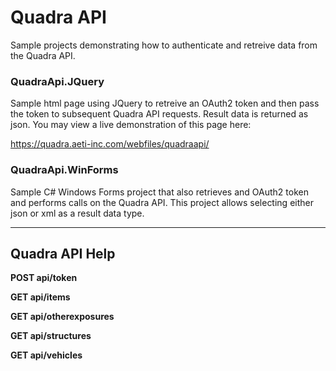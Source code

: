 # Quadra API

Sample projects demonstrating how to authenticate and retreive data from the Quadra API.

### QuadraApi.JQuery
Sample html page using JQuery to retreive an OAuth2 token and then pass the token to subsequent Quadra API requests.   Result data is returned as json.   You may view a live demonstration of this page here: 

<a href="https://quadra.aeti-inc.com/webfiles/quadraapi/" target="_blank">https://quadra.aeti-inc.com/webfiles/quadraapi/</a>

### QuadraApi.WinForms
Sample C# Windows Forms project that also retrieves and OAuth2 token and performs calls on the Quadra API.  This project allows selecting either json or xml as a result data type.

---


## Quadra API Help

**POST api/token**

**GET api/items**

**GET api/otherexposures**

**GET api/structures**

**GET api/vehicles**

